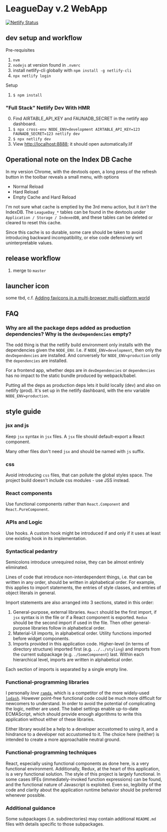 # LeagueDay v.2 WebApp

[![Netlify Status](https://api.netlify.com/api/v1/badges/868462ab-5314-4f34-a38e-96f3a6c9ffe4/deploy-status)](https://app.netlify.com/sites/unruffled-jang-4961e9/deploys)

## dev setup and workflow

Pre-requisites

1. `nvm`
2. `nodejs` at version found in `.nvmrc`
3. install netlify-cli globally with `npm install -g netlify-cli`
4. `npx netlify login`

Setup

1. `$ npm install`

### "Full Stack" Netlify Dev With HMR

0. Find AIRTABLE_API_KEY and FAUNADB_SECRET in the netlify app dashboard.
1. `$ npx cross-env NODE_ENV=development AIRTABLE_API_KEY=123 FAUNADB_SECRET=123 netlify dev`
2. `$ npx netlify dev`
3. View [http://localhost:8888](http://localhost:8888); it should open automatically.lif

## Operational note on the Index DB Cache

In my version Chrome, with the devtools open, a long press of the refresh button
in the toolbar reveals a small menu, with options

- Normal Reload
- Hard Reload
- Empty Cache and Hard Reload

I'm not sure what cache is emptied by the 3rd menu action, but it _isn't_ the
IndexDB. The `LeagueDay_*` tables can be found in the devtools under
`Application / Storage / IndexedDB`, and these tables can be deleted or cleared
to reset this cache.

Since this cache is so durable, some care should be taken to avoid introducing
backward incompatibility, or else code defensively wrt uninterpretable values.

## release workflow

1. merge to `master`

## launcher icon

some tbd, c.f. [Adding favicons in a multi-browser multi-platform world](https://mobiforge.com/design-development/adding-favicons-in-a-multi-browser-multi-platform-world)

## FAQ

### Why are all the package deps added as production dependencies? Why is the `devDependencies` empty?

The odd thing is that the netlify build environment only installs with the dependencies given the
`NODE_ENV`. I.e. if `NODE_ENV=development`, then only the `devDependencies` are installed. And
conversely for `NODE_ENV=production` only the `dependencies` are installed.

For a frontend app, whether deps are in `devDependencies` or `dependencies` has no impact to the
static bundle produced by webpack/babel.

Putting all the deps as production deps lets it build locally (dev) and also on netlify (prod).
It's set up in the netlify dashboard, with the env variable `NODE_ENV=production`.

## style guide

### jsx and js

Keep `jsx` syntax in `jsx` files. A `jsx` file should default-export a React component.

Many other files don't need `jsx` and should be named with `js` suffix.

### css

Avoid introducing `css` files, that can pollute the global styles space. The project build
doesn't include css modules - use JSS instead.

### React components

Use functional components rather than `React.Component` and `React.PureComponent`.

### APIs and Logic

Use hooks. A custom hook might be introduced if and only if it uses at least one existing
hook in its implementation.

### Syntactical pedantry

Semicolons introduce unrequired noise, they can be almost entirely eliminated.

Lines of code that introduce non-interdependent things, i.e. that can be written in
any order, should be written in alphabetical order. For example, this applies to
import statements, the entries of style classes, and entries of object literals in
general.

Import statements are also arranged into 3 sections, stated in this order:

1. General-purpose, external libraries. `React` should be the first import, if
   `jsx` syntax is in the file or if a React component is exported. `Redux` should
   be the second import if used in the file. Then other general-purpose libraries
   follow in alphabetical order.
2. Material-UI imports, in alphabetical order. Utility functions imported before
   widget components.
3. Imports provided in this application code. Higher-level (in terms of directory
   structure) imported first (e.g. `../../styling`) and imports from the current
   subpackage (e.g. `./SomeComponent`) last. Within each hierarchical level, imports
   are written in alphabetical order.

Each section of imports is separated by a single empty line.

### Functional-programming libraries

I personally _love_ [`ramda`](https://ramdajs.com/), which is a competitor of the more
widely-used [`lodash`](https://lodash.com/). However point-free functional code could
be much more difficult for newcomers to understand. In order to avoid the potential of
complicating the logic, neither are used. The babel settings enable up-to-date
ECMAScript, which should provide enough algorithms to write this application without
either of these libraries.

Either library would be a help to a developer accustomed to using it, and a hindrance
to a developer not accustomed to it. The choice here (neither) is intended to create a
more approachable neutral ground.

### Functional-programming techniques

React, especially using functional components as done here, is a very functional
environment. Additionally, Redux, at the heart of this application, is a very
functional solution. The style of this project is largely functional. In some
cases IIFEs (immediately-invoked function expressions) can be found, and the
functional nature of Javascript is exploited. Even so, legibility of the code
and clarity about the application runtime behavior should be preferred whenever
possible.

### Additional guidance

Some subpackages (i.e. subdirectories) may contain additional `README.md` files
with details specific to those subpackages.
